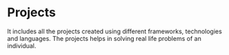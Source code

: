 # Projects
It includes all the projects created using different frameworks, technologies and languages.
The projects helps in solving real life problems of an individual.
